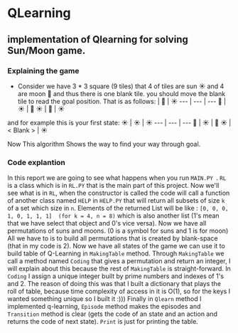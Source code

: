 # QLearning
## implementation of Qlearning for solving Sun/Moon game.

### Explaining the game
- Consider we have 3 * 3 square (9 tiles) that 4 of tiles are sun :sunny: and 4 are moon :crescent_moon: and thus there is one blank tile. you should move the blank tile to read the goal position. That is as follows:
  <Blank> | :crescent_moon: | :sunny:
  --- | --- | --- 
  :crescent_moon: | :sunny: | :crescent_moon:
  :sunny: | :crescent_moon: | :sunny:
  
and for example this is your first state:
  :sunny: | :sunny: | :sunny:
  --- | --- | ---
  :crescent_moon: | :sunny: | :crescent_moon:
  :sunny: | < Blank > | :sunny:
  
Now This algorithm Shows the way to find your way through goal.

### Code explantion
In this report we are going to see what happens when you run  `MAIN.PY `.
`RL` is a class which is in `RL.PY` that is the main part of this project.
Now we'll see what is in `RL`, when the constructor is called the code will call a function of another
class named `HELP` in `HELP.PY` that will return all subsets of size `k` of a set which size in `n`.
Elements of the returned List will be like : `[0, 0, 0, 1, 0, 1, 1, 1]  (for k = 4, n = 8)`
which is also another list (1's mean that we have select that object and 0's vice versa).
Now we have all permutations of suns and moons. (0 is a symbol for suns and 1 is for moon)
All we have to is to build all permutations that is created by blank-space (that in my code is 2).
Now we have all states of the game we can use it to build table of Q-Learning in `MakingTable` method.
Through `MakingTable` we call a method named `Coding` that gives a permutation and return an integer,
I will explain about this because the rest of `MakingTable` is straight-forward.
In `Coding` I assign a unique integer built by prime numbers and indexes of 1's and 2.
The reason of doing this was that I built a dictionary that plays the roll of table, because time complexity of access
in it is O(1), so for the keys I wanted something unique so I built it :)))
Finally in `Qlearn` method I implemented q-learning, `Episode` method makes the episodes
and `Transition` method is clear (gets the code of an state and an action and returns the code of next state).
`Print` is just for printing the table.
